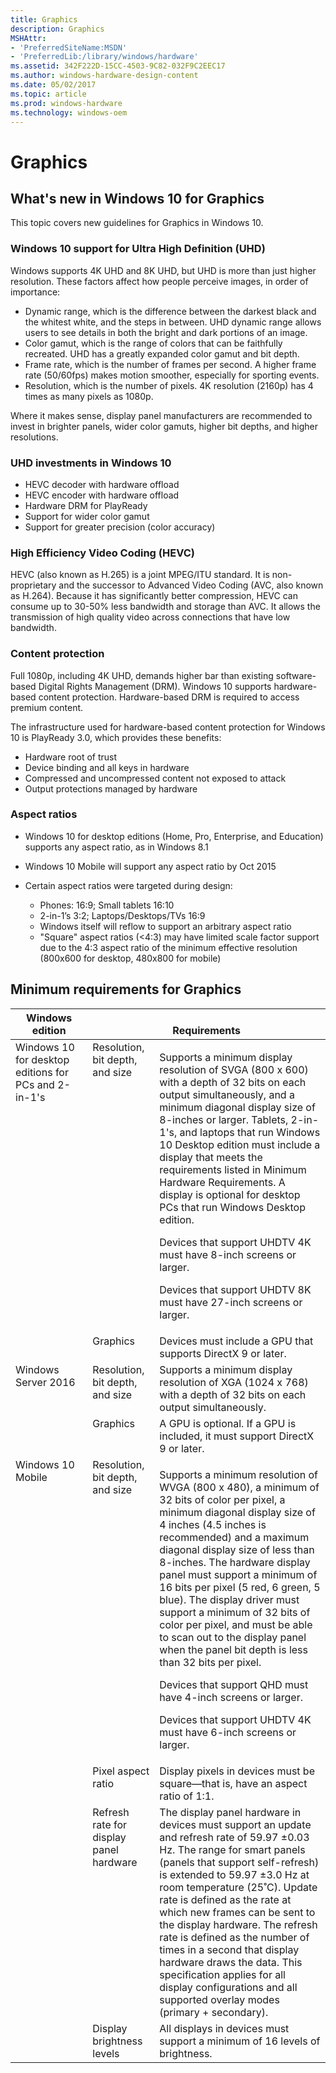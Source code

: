 ```yaml
---
title: Graphics
description: Graphics
MSHAttr:
- 'PreferredSiteName:MSDN'
- 'PreferredLib:/library/windows/hardware'
ms.assetid: 342F222D-15CC-4503-9C82-032F9C2EEC17
ms.author: windows-hardware-design-content
ms.date: 05/02/2017
ms.topic: article
ms.prod: windows-hardware
ms.technology: windows-oem
---
```


# Graphics


## What's new in Windows 10 for Graphics


This topic covers new guidelines for Graphics in Windows 10.

### Windows 10 support for Ultra High Definition (UHD)

Windows supports 4K UHD and 8K UHD, but UHD is more than just higher resolution. These factors affect how people perceive images, in order of importance:

-   Dynamic range, which is the difference between the darkest black and the whitest white, and the steps in between. UHD dynamic range allows users to see details in both the bright and dark portions of an image.
-   Color gamut, which is the range of colors that can be faithfully recreated. UHD has a greatly expanded color gamut and bit depth.
-   Frame rate, which is the number of frames per second. A higher frame rate (50/60fps) makes motion smoother, especially for sporting events.
-   Resolution, which is the number of pixels. 4K resolution (2160p) has 4 times as many pixels as 1080p.

Where it makes sense, display panel manufacturers are recommended to invest in brighter panels, wider color gamuts, higher bit depths, and higher resolutions.

### UHD investments in Windows 10

-   HEVC decoder with hardware offload
-   HEVC encoder with hardware offload
-   Hardware DRM for PlayReady
-   Support for wider color gamut
-   Support for greater precision (color accuracy)

### High Efficiency Video Coding (HEVC)

HEVC (also known as H.265) is a joint MPEG/ITU standard. It is non-proprietary and the successor to Advanced Video Coding (AVC, also known as H.264). Because it has significantly better compression, HEVC can consume up to 30-50% less bandwidth and storage than AVC. It allows the transmission of high quality video across connections that have low bandwidth.

### Content protection

Full 1080p, including 4K UHD, demands higher bar than existing software-based Digital Rights Management (DRM). Windows 10 supports hardware-based content protection. Hardware-based DRM is required to access premium content.

The infrastructure used for hardware-based content protection for Windows 10 is PlayReady 3.0, which provides these benefits:

-   Hardware root of trust
-   Device binding and all keys in hardware
-   Compressed and uncompressed content not exposed to attack
-   Output protections managed by hardware

### Aspect ratios

-   Windows 10 for desktop editions (Home, Pro, Enterprise, and Education) supports any aspect ratio, as in Windows 8.1
-   Windows 10 Mobile will support any aspect ratio by Oct 2015
-   Certain aspect ratios were targeted during design:

    -   Phones: 16:9; Small tablets 16:10
    -   2-in-1’s 3:2; Laptops/Desktops/TVs 16:9
    -   Windows itself will reflow to support an arbitrary aspect ratio
    -   "Square" aspect ratios (&lt;4:3) may have limited scale factor support due to the 4:3 aspect ratio of the minimum effective resolution (800x600 for desktop, 480x800 for mobile)

## Minimum requirements for Graphics

<table>
<thead valign="bottom">
<tr>
<th>Windows edition</th>
<th colspan="2">Requirements</th>
</tr>
</thead>
<tbody valign="top">
<tr>
<td rowspan="2">
Windows 10 for desktop editions for PCs and 2-in-1's
</td>
<td>
Resolution, bit depth, and size
</td>
<td>
<p>
Supports a minimum display resolution of SVGA (800 x 600) with a depth of 32 bits on each output simultaneously, and a minimum diagonal display size of 8-inches or larger. Tablets, 2-in-1's, and laptops that run Windows 10 Desktop edition must include a display that meets the requirements listed in Minimum Hardware Requirements. A display is optional for desktop PCs that run Windows Desktop edition.
</p>
<p>
Devices that support UHDTV 4K must have 8-inch screens or larger.
</p>
<p>
Devices that support UHDTV 8K must have 27-inch screens or larger.
</p>
</td>
</tr>
<tr>
<td>
Graphics
</td>
<td>
Devices must include a GPU that supports DirectX 9 or later.
</td>
</tr>
<tr>
<td rowspan="2">
Windows Server 2016
</td>
<td>
Resolution, bit depth, and size
</td>
<td>
Supports a minimum display resolution of XGA (1024 x 768) with a depth of 32 bits on each output simultaneously.
</td>
</tr>
<tr>
<td>
Graphics
</td>
<td>
A GPU is optional. If a GPU is included, it must support DirectX 9 or later.
</td>
</tr>
<tr>
<td rowspan="4">
Windows 10 Mobile
</td>
<td>
Resolution, bit depth, and size
</td>
<td>
<p>
Supports a minimum resolution of WVGA (800 x 480), a minimum of 32 bits of color per pixel, a minimum diagonal display size of 4 inches (4.5 inches is recommended) and a maximum diagonal display size of less than 8-inches. The hardware display panel must support a minimum of 16 bits per pixel (5 red, 6 green, 5 blue). The display driver must support a minimum of 32 bits of color per pixel, and must be able to scan out to the display panel when the panel bit depth is less than 32 bits per pixel.
</p>
<p>
Devices that support QHD must have 4-inch screens or larger.
</p>
<p>
Devices that support UHDTV 4K must have 6-inch screens or larger.
</p>
</td>
</tr>
<tr>
<td>
Pixel aspect ratio
</td>
<td>
Display pixels in devices must be square—that is, have an aspect ratio of 1:1.
</td>
</tr>
<tr>
<td>
Refresh rate for display panel hardware
</td>
<td>
The display panel hardware in devices must support an update and refresh rate of 59.97 ±0.03 Hz. The range for smart panels (panels that support self-refresh) is extended to 59.97 ±3.0 Hz at room temperature (25˚C). Update rate is defined as the rate at which new frames can be sent to the display hardware. The refresh rate is defined as the number of times in a second that display hardware draws the data. This specification applies for all display configurations and all supported overlay modes (primary + secondary).
</td>
</tr>
<tr>
<td>
Display brightness levels
</td>
<td>
All displays in devices must support a minimum of 16 levels of brightness.
</td>
</tr>
</tbody>
</table>